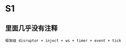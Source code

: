 S1
==============
里面几乎没有注释
--------------
```
框架级 disruptor + inject + ws + timer + event + tick
```